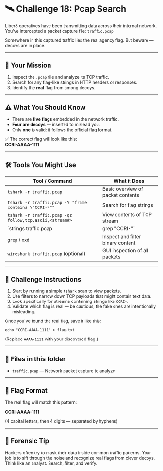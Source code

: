 # 🛰️ Challenge 18: Pcap Search

Liber8 operatives have been transmitting data across their internal network.  
You’ve intercepted a packet capture file: `traffic.pcap`.

Somewhere in this captured traffic lies the real agency flag. But beware — decoys are in place.

---

## 🎯 Your Mission

1. Inspect the `.pcap` file and analyze its TCP traffic.
2. Search for any flag-like strings in HTTP headers or responses.
3. Identify the **real** flag from among decoys.

---

## ⚠️ What You Should Know

- There are **five flags** embedded in the network traffic.  
- **Four are decoys** — inserted to mislead you.  
- Only **one** is valid: it follows the official flag format.  

✅ The correct flag will look like this:  
**CCRI-AAAA-1111**

---

## 🛠 Tools You Might Use

| Tool / Command | What it Does |
|----------------|--------------|
| `tshark -r traffic.pcap` | Basic overview of packet contents |
| `tshark -r traffic.pcap -Y "frame contains \"CCRI-\""` | Search for flag strings |
| `tshark -r traffic.pcap -qz follow,tcp,ascii,<stream#>` | View contents of TCP stream |
| `strings traffic.pcap | grep "CCRI-"` | Look for embedded flags as ASCII |
| `grep` / `xxd` | Inspect and filter binary content |
| `wireshark traffic.pcap` (optional) | GUI inspection of all packets |

---

## 📝 Challenge Instructions

1. Start by running a simple `tshark` scan to view packets.
2. Use filters to narrow down TCP payloads that might contain text data.
3. Look specifically for streams containing strings like `CCRI-`.
4. Validate which flag is real — be cautious, the fake ones are intentionally misleading.

Once you've found the real flag, save it like this:

```
echo "CCRI-AAAA-1111" > flag.txt
```

(Replace `AAAA-1111` with your discovered flag.)

---

## 📂 Files in this folder

* `traffic.pcap` — Network packet capture to analyze

---

## 🏁 Flag Format

The real flag will match this pattern:

**CCRI-AAAA-1111**

(4 capital letters, then 4 digits — separated by hyphens)

---

## 🧠 Forensic Tip

Hackers often try to mask their data inside common traffic patterns.
Your job is to sift through the noise and recognize real flags from clever decoys.
Think like an analyst. Search, filter, and verify.
